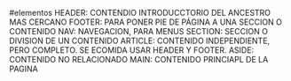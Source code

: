 #elementos
HEADER: CONTENDIO INTRODUCCTORIO DEL ANCESTRO MAS CERCANO
FOOTER: PARA PONER PIE DE PÁGINA A UNA SECCION O CONTENIDO
NAV: NAVEGACION, PARA MENUS
SECTION: SECCION O DIVISION DE UN CONTENIDO
ARTICLE: CONTENIDO INDEPENDIENTE, PERO COMPLETO. SE ECOMIDA USAR HEADER Y FOOTER.
ASIDE: CONTENIDO NO RELACIONADO
MAIN: CONTENIDO PRINCIAPL DE LA PAGINA
